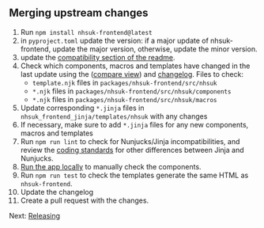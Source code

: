 ## Merging upstream changes

1. Run `npm install nhsuk-frontend@latest`
2. in `pyproject.toml` update the version: if a major update of nhsuk-frontend, update the major version, otherwise, update the minor version.
3. update the [compatibility section of the readme](../../README.md#Compatibility).
4. Check which components, macros and templates have changed in the last update using the ([compare view](https://github.com/nhsuk/nhsuk-frontend/compare/v10.0.0...v10.1.0)) and [changelog](https://github.com/nhsuk/nhsuk-frontend/blob/main/CHANGELOG.md). Files to check:
   - `template.njk` files in `packages/nhsuk-frontend/src/nhsuk`
   - `*.njk` files in `packages/nhsuk-frontend/src/nhsuk/components`
   - `*.njk` files in `packages/nhsuk-frontend/src/nhsuk/macros`
5. Update corresponding `*.jinja` files in `nhsuk_frontend_jinja/templates/nhsuk` with any changes
6. If necessary, make sure to add `*.jinja` files for any new components, macros and templates
7. Run `npm run lint` to check for Nunjucks/Jinja incompatibilities, and review the [coding standards](./coding-standards.md) for other differences between Jinja and Nunjucks.
8. [Run the app locally](./running-locally.md) to manually check the components.
9. Run `npm run test` to check the templates generate the same HTML as `nhsuk-frontend`.
10. Update the changelog
11. Create a pull request with the changes.

Next: [Releasing](releasing.md)
